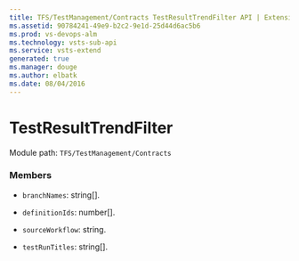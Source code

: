 ```yaml
---
title: TFS/TestManagement/Contracts TestResultTrendFilter API | Extensions for Visual Studio Team Services
ms.assetid: 90784241-49e9-b2c2-9e1d-25d44d6ac5b6
ms.prod: vs-devops-alm
ms.technology: vsts-sub-api
ms.service: vsts-extend
generated: true
ms.manager: douge
ms.author: elbatk
ms.date: 08/04/2016
---
```


# TestResultTrendFilter

Module path: `TFS/TestManagement/Contracts`


### Members

* `branchNames`: string[]. 

* `definitionIds`: number[]. 

* `sourceWorkflow`: string. 

* `testRunTitles`: string[]. 

